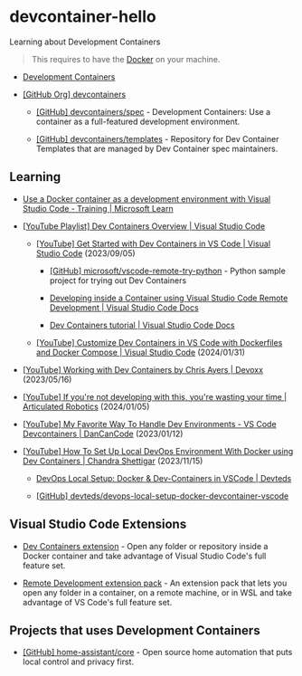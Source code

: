 # devcontainer-hello

Learning about Development Containers

> This requires to have the [Docker](https://www.docker.com/) on your machine.

- [Development Containers](https://containers.dev/)

- [[GitHub Org] devcontainers](https://github.com/devcontainers)

  - [[GitHub] devcontainers/spec](https://github.com/devcontainers/spec) - Development Containers: Use a container as a full-featured development environment.

  - [[GitHub] devcontainers/templates](https://github.com/devcontainers/templates) - Repository for Dev Container Templates that are managed by Dev Container spec maintainers.

## Learning

- [Use a Docker container as a development environment with Visual Studio Code - Training | Microsoft Learn](https://learn.microsoft.com/en-us/training/modules/use-docker-container-dev-env-vs-code/)

- [[YouTube Playlist] Dev Containers Overview | Visual Studio Code](https://www.youtube.com/playlist?list=PLj6YeMhvp2S7FFvNDj7ks7ndm0u69Ufrs)

  - [[YouTube] Get Started with Dev Containers in VS Code | Visual Studio Code](https://www.youtube.com/watch?v=b1RavPr_878) (2023/09/05)

    - [[GitHub] microsoft/vscode-remote-try-python](https://github.com/microsoft/vscode-remote-try-python) - Python sample project for trying out Dev Containers

    - [Developing inside a Container using Visual Studio Code Remote Development | Visual Studio Code Docs](https://code.visualstudio.com/docs/devcontainers/containers)

    - [Dev Containers tutorial | Visual Studio Code Docs](https://code.visualstudio.com/docs/devcontainers/tutorial)

  - [[YouTube] Customize Dev Containers in VS Code with Dockerfiles and Docker Compose | Visual Studio Code](https://www.youtube.com/watch?v=p9L7YFqHGk4) (2024/01/31)

- [[YouTube] Working with Dev Containers by Chris Ayers | Devoxx](https://www.youtube.com/watch?v=HV7LJ_LUZ5A) (2023/05/16)

- [[YouTube] If you're not developing with this, you're wasting your time | Articulated Robotics](https://www.youtube.com/watch?v=dihfA7Ol6Mw) (2024/01/05)

- [[YouTube] My Favorite Way To Handle Dev Environments - VS Code Devcontainers | DanCanCode](https://www.youtube.com/watch?v=SDa3v4Quj7Y) (2023/01/12)

- [[YouTube] How To Set Up Local DevOps Environment With Docker using Dev Containers | Chandra Shettigar](https://www.youtube.com/watch?v=XTfIVffnapo) (2023/11/15)

  - [DevOps Local Setup: Docker & Dev-Containers in VSCode | Devteds](https://www.devteds.com/devops-local-setup-with-docker-and-devcontainers-vscode/)

  - [[GitHub] devteds/devops-local-setup-docker-devcontainer-vscode](https://github.com/devteds/devops-local-setup-docker-devcontainer-vscode)

## Visual Studio Code Extensions

- [Dev Containers extension](https://marketplace.visualstudio.com/items?itemName=ms-vscode-remote.remote-containers) - Open any folder or repository inside a Docker container and take advantage of Visual Studio Code's full feature set.

- [Remote Development extension pack](https://marketplace.visualstudio.com/items?itemName=ms-vscode-remote.vscode-remote-extensionpack) - An extension pack that lets you open any folder in a container, on a remote machine, or in WSL and take advantage of VS Code's full feature set.

## Projects that uses Development Containers

- [[GitHub] home-assistant/core](https://github.com/home-assistant/core) - Open source home automation that puts local control and privacy first.
